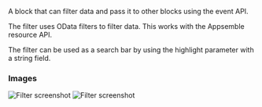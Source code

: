 A block that can filter data and pass it to other blocks using the event API.

The filter uses OData filters to filter data. This works with the Appsemble resource API.

The filter can be used as a search bar by using the highlight parameter with a string field.

### Images

![Filter screenshot](https://gitlab.com/appsemble/appsemble/-/raw/0.32.1-test.14/config/assets/filter.png)
![Filter screenshot](https://gitlab.com/appsemble/appsemble/-/raw/0.32.1-test.14/config/assets/filter-search-bar.png)
